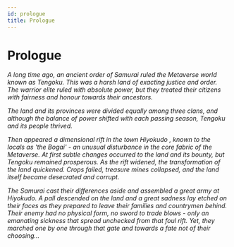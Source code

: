 ```yaml
---
id: prologue
title: Prologue
---
```


# Prologue

*A long time ago, an ancient order of Samurai ruled the Metaverse world known as Tengoku. This was a harsh land of exacting justice and order. The warrior elite ruled with absolute power, but they treated their citizens with fairness and honour towards their ancestors.*

*The land and its provinces were divided equally among three clans, and although the balance of power shifted with each passing season, Tengoku and its people thrived.*

*Then appeared a dimensional rift in the town Hiyokudo , known to the locals as 'the Bogai' - an unusual disturbance in the core fabric of the Metaverse. At first subtle changes occurred to the land and its bounty, but Tengoku remained prosperous. As the rift widened, the transformation of the land quickened. Crops failed, treasure mines collapsed, and the land itself became desecrated and corrupt.*

*The Samurai cast their differences aside and assembled a great army at Hiyokudo. A pall descended on the land and a great sadness lay etched on their faces as they prepared to leave their families and countrymen behind. Their enemy had no physical form, no sword to trade blows - only an emanating sickness that spread unchecked from that foul rift. Yet, they marched one by one through that gate and towards a fate not of their choosing...*